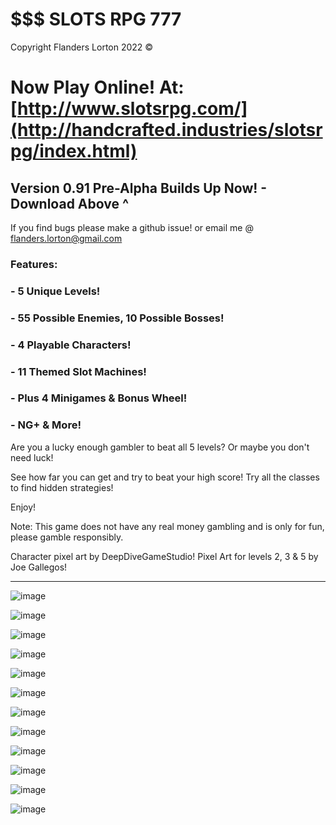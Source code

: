 # $$$ SLOTS RPG 777

Copyright Flanders Lorton 2022 ©

# Now Play Online! At: [http://www.slotsrpg.com/](http://handcrafted.industries/slotsrpg/index.html)

## Version 0.91 Pre-Alpha Builds Up Now! - Download Above ^
If you find bugs please make a github issue!
or email me @ flanders.lorton@gmail.com

### Features:

### - 5 Unique Levels!
### - 55 Possible Enemies, 10 Possible Bosses!
### - 4 Playable Characters!
### - 11 Themed Slot Machines!
### - Plus 4 Minigames & Bonus Wheel!
### - NG+ & More!

Are you a lucky enough gambler to beat all 5 levels?
Or maybe you don't need luck!

See how far you can get and try to beat your high score!
Try all the classes to find hidden strategies!

Enjoy!

Note: This game does not have any real money gambling and is only for fun, please gamble responsibly.

Character pixel art by DeepDiveGameStudio!
Pixel Art for levels 2, 3 & 5 by Joe Gallegos! 

-----------------------------------------------------------------------------------------------------------------------------------------------------

![image](https://user-images.githubusercontent.com/8818749/206879971-a747e69f-631a-4c62-8fac-357967a743de.png)

![image](https://user-images.githubusercontent.com/8818749/206879926-b7e187de-33b9-4bf2-b2eb-7cdc3f29a066.png)

![image](https://user-images.githubusercontent.com/8818749/206879993-c2cbc83f-3b3d-4041-9eb9-d72ae6a72d13.png)

![image](https://user-images.githubusercontent.com/8818749/206880066-d9d121c8-8959-496c-a1a4-09ca9806d4b4.png)

![image](https://user-images.githubusercontent.com/8818749/206880016-fa065f10-be20-4148-83c1-0658948e2965.png)

![image](https://user-images.githubusercontent.com/8818749/206880267-9c6ce7ce-cbbd-4842-ba72-d72acfce8f61.png)

![image](https://user-images.githubusercontent.com/8818749/206880003-1d96eb16-0510-469a-8a09-64adc91625fc.png)

![image](https://user-images.githubusercontent.com/8818749/206880194-86042336-97a1-4af9-9369-2a02ddcff449.png)

![image](https://user-images.githubusercontent.com/8818749/206880026-6a3d136c-cd49-451b-9725-b2ccf21a7fa1.png)

![image](https://user-images.githubusercontent.com/8818749/206880200-f3697713-f32b-42da-a7b4-9df86a4289e5.png)

![image](https://user-images.githubusercontent.com/8818749/206880009-da84a768-fff1-4d7b-9114-115f58a1c10f.png)

![image](https://user-images.githubusercontent.com/8818749/206880053-653eb05d-564d-4b9d-8e4e-321b5c3a6be6.png)
